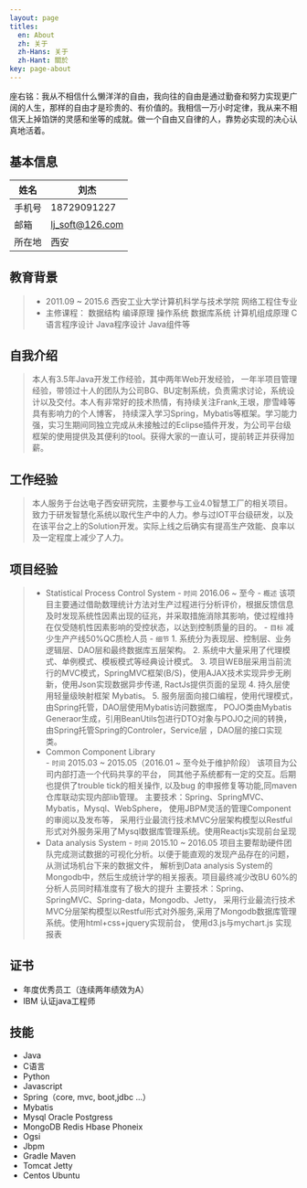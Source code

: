 ```yaml
---
layout: page
titles:
  en: About
  zh: 关于
  zh-Hans: 关于
  zh-Hant: 關於
key: page-about
---
```

座右铭：我从不相信什么懒洋洋的自由，我向往的自由是通过勤奋和努力实现更广阔的人生，那样的自由才是珍贵的、有价值的。我相信一万小时定律，我从来不相信天上掉馅饼的灵感和坐等的成就。做一个自由又自律的人，靠势必实现的决心认真地活着。

## 基本信息

| 姓名       |  刘杰              |
| --------   | -------------------|
| 手机号     |  18729091227       |
| 邮箱       |  lj_soft@126.com   |
| 所在地     |  西安              |

## 教育背景
> * 2011.09 ~ 2015.6 西安工业大学计算机科学与技术学院 网络工程住专业
> * 主修课程： 数据结构 编译原理 操作系统 数据库系统 计算机组成原理 C语言程序设计 Java程序设计 Java组件等

## 自我介绍
> 本人有3.5年Java开发工作经验，其中两年Web开发经验， 一年半项目管理经验，带领过十人的团队为公司BG、BU定制系统，负责需求讨论，系统设计以及交付。本人有非常好的技术热情，有持续关注Frank,王垠，廖雪峰等具有影响力的个人博客， 持续深入学习Spring，Mybatis等框架。学习能力强，实习生期间同独立完成从未接触过的Eclipse插件开发，为公司平台级框架的使用提供及其便利的tool。获得大家的一直认可，提前转正并获得加薪。

## 工作经验
> 本人服务于台达电子西安研究院，主要参与工业4.0智慧工厂的相关项目。致力于研发智慧化系统以取代生产中的人力。参与过IOT平台级研发，以及在该平台之上的Solution开发。实际上线之后确实有提高生产效能、良率以及一定程度上减少了人力。

## 项目经验
> - Statistical Process Control System
    - `时间` 2016.06 ~ 至今
    - `概述` 该项目主要通过借助数理统计方法对生产过程进行分析评价，根据反馈信息及时发现系统性因素出现的征兆，并采取措施消除其影响，使过程维持在仅受随机性因素影响的受控状态，以达到控制质量的目的。
    - `目标` 减少生产产线50%QC质检人员
    - `细节`
        1. 系统分为表现层、控制层、业务逻辑层、DAO层和最终数据库五层架构。
        2. 系统中大量采用了代理模式、单例模式、模板模式等经典设计模式。
        3. 项目WEB层采用当前流行的MVC模式，SpringMVC框架(B/S)，使用AJAX技术实现异步无刷新，使用Json实现数据异步传递, RactJs提供页面的呈现
        4. 持久层使用轻量级映射框架 Mybatis。
        5. 服务层面向接口编程，使用代理模式，由Spring托管，DAO层使用Mybatis访问数据库， POJO类由Mybatis Generaor生成，引用BeanUtils包进行DTO对象与POJO之间的转换，由Spring托管Spring的Controler，Service层 ，DAO层的接口实现类。
> - Common Component Library  
    - `时间` 2015.03 ~ 2015.05（2016.01 ~ 至今处于维护阶段）
该项目为公司内部打造一个代码共享的平台， 同其他子系统都有一定的交互。后期也提供了trouble tick的相关操作, 以及bug 的申报修复等功能,同maven仓库联动实现内部lib管理。
主要技术：Spring、SpringMVC、Mybatis，Mysql、WebSphere， 使用JBPM灵活的管理Component的审阅以及发布等， 采用行业最流行技术MVC分层架构模型以Restful形式对外服务采用了Mysql数据库管理系统。使用Reactjs实现前台呈现
> - Data analysis System
    - `时间` 2015.10 ~ 2016.05
项目主要帮助硬件团队完成测试数据的可视化分析。以便于能直观的发现产品存在的问题，从测试场机台下来的数据文件， 解析到Data analysis System的Mongodb中，然后生成统计学的相关报表。项目最终减少改BU 60%的分析人员同时精准度有了极大的提升
主要技术：Spring、SpringMVC、Spring-data，Mongodb、Jetty， 采用行业最流行技术MVC分层架构模型以Restful形式对外服务,采用了Mongodb数据库管理系统。使用html+css+jquery实现前台， 使用d3.js与mychart.js 实现报表

## 证书
* 年度优秀员工（连续两年绩效为A）
* IBM 认证java工程师

## 技能
* Java
* C语言
* Python
* Javascript
* Spring（core, mvc, boot,jdbc ...）
* Mybatis
* Mysql Oracle Postgress
* MongoDB Redis Hbase Phoneix
* Ogsi
* Jbpm
* Gradle Maven
* Tomcat Jetty
* Centos Ubuntu


